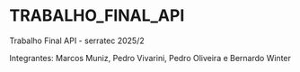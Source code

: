 # TRABALHO_FINAL_API

Trabalho Final API - serratec 2025/2

Integrantes: Marcos Muniz, Pedro Vivarini, Pedro Oliveira e Bernardo Winter
